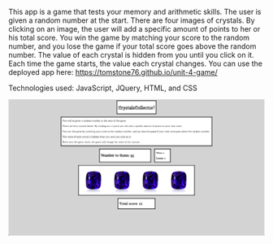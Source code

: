 This app is a game that tests your memory and arithmetic skills. The user is given a random number at the start. There are four images of crystals. By clicking on an image, the user will add a specific amount of points to her or his total score. You win the game by matching your score to the random number, and you lose the game if your total score goes above the random number. The value of each crystal is hidden from you until you click on it. Each time the game starts, the value each crystal changes. You can use the deployed app here: https://tomstone76.github.io/unit-4-game/

Technologies used: JavaScript, JQuery, HTML, and CSS

![Screenshot](assets/images/screenshot.png)